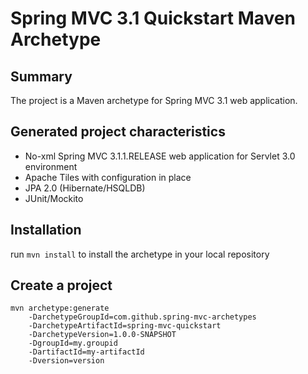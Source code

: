 Spring MVC 3.1 Quickstart Maven Archetype
=========================================

Summary
-------
The project is a Maven archetype for Spring MVC 3.1 web application.

Generated project characteristics
-------------------------
* No-xml Spring MVC 3.1.1.RELEASE web application for Servlet 3.0 environment
* Apache Tiles with configuration in place
* JPA 2.0 (Hibernate/HSQLDB)
* JUnit/Mockito

Installation
------------

run `mvn install` to install the archetype in your local repository

Create a project
----------------

    mvn archetype:generate
        -DarchetypeGroupId=com.github.spring-mvc-archetypes
        -DarchetypeArtifactId=spring-mvc-quickstart
        -DarchetypeVersion=1.0.0-SNAPSHOT
        -DgroupId=my.groupid
        -DartifactId=my-artifactId
        -Dversion=version
